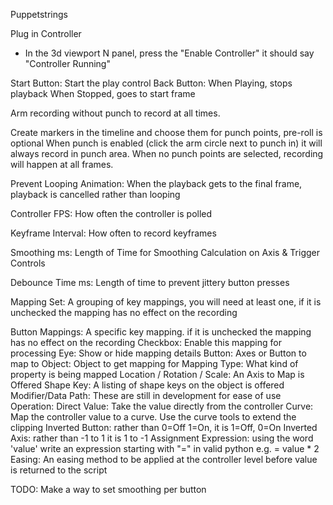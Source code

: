 Puppetstrings


Plug in Controller
- In the 3d viewport N panel, press the "Enable Controller" it should say "Controller Running"

Start Button: Start the play control
Back Button:
    When Playing, stops playback
    When Stopped, goes to start frame

Arm recording without punch to record at all times.

Create markers in the timeline and choose them for punch points, pre-roll is optional
When punch is enabled (click the arm circle next to punch in) it will always record in punch area.
When no punch points are selected, recording will happen at all frames.

Prevent Looping Animation: When the playback gets to the final frame, playback is cancelled rather than looping

Controller FPS: How often the controller is polled

Keyframe Interval: How often to record keyframes

Smoothing ms: Length of Time for Smoothing Calculation on Axis & Trigger Controls

Debounce Time ms: Length of time to prevent jittery button presses

Mapping Set: A grouping of key mappings, you will need at least one, if it is unchecked the mapping has no effect on the recording

Button Mappings: A specific key mapping. if it is unchecked the mapping has no effect on the recording
    Checkbox: Enable this mapping for processing
    Eye: Show or hide mapping details
    Button: Axes or Button to map to
    Object: Object to get mapping for
    Mapping Type: What kind of property is being mapped
        Location / Rotation / Scale: An Axis to Map is Offered
        Shape Key: A listing of shape keys on the object is offered
        Modifier/Data Path: These are still in development for ease of use
    Operation:
        Direct Value: Take the value directly from the controller
        Curve: Map the controller value to a curve. Use the curve tools to extend the clipping
        Inverted Button: rather than 0=Off 1=On, it is 1=Off, 0=On
        Inverted Axis: rather than -1 to 1 it is 1 to -1
        Assignment Expression: using the word 'value' write an expression starting with "=" in valid python
            e.g.     = value * 2
        Easing: An easing method to be applied at the controller level before value is returned to the script


TODO:
    Make a way to set smoothing per button
